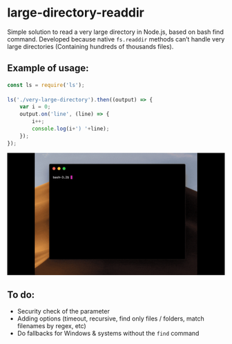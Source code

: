 # large-directory-readdir
Simple solution to read a very large directory in Node.js, based on bash find command. Developed because native `fs.readdir` methods can’t handle very large directories (Containing hundreds of thousands files).

## Example of usage:
```js
const ls = require('ls');

ls('./very-large-directory').then((output) => {
	var i = 0;
	output.on('line', (line) => {
		i++;
		console.log(i+') '+line);
	});
});
```

<p align="center"><img src="/img/demo.gif?raw=true"/></p>

## To do:
- Security check of the parameter
- Adding options (timeout, recursive, find only files / folders, match filenames by regex, etc)
- Do fallbacks for Windows & systems without the `find` command
